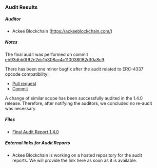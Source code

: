### Audit Results

##### Auditor

-   Ackee Blockchain (https://ackeeblockchain.com/)

##### Notes

The final audit was performed on commit [eb93dbb0f62e2dc1b308ac4c110038062df0a8c9](https://github.com/safe-global/safe-smart-account/tree/eb93dbb0f62e2dc1b308ac4c110038062df0a8c9).

There has been one minor bugfix after the audit related to ERC-4337 opcode compatibility:

-   [Pull request](https://github.com/safe-global/safe-smart-account/pull/572)
-   [Commit](https://github.com/safe-global/safe-smart-account/commit/f8bd2159b64392d5b594f4e056be258ade2fefab)

A change of similar scope has been successfully audited in the 1.4.0 release. Therefore, after notifying the auditors, we concluded no re-audit was necessary.

##### Files

-   [Final Audit Report 1.4.0](Safe_Audit_Report_1_4_0.pdf)

##### External links for Audit Reports

-   Ackee Blockchain is working on a hosted repository for the audit reports. We will provide the link here as soon as it is available.

